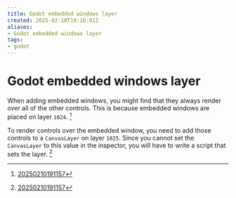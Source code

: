 ```yaml
---
title: Godot embedded windows layer
created: 2025-02-10T19:16:01Z
aliases:
- Godot embedded windows layer
tags:
- godot
---
```


# Godot embedded windows layer

When adding embedded windows, you might find that they always render over all of the other controls. This is because embedded windows are placed on layer `1024`. [^1]

To render controls over the embedded window, you need to add those controls to a `CanvasLayer` on layer `1025`. Since you cannot set the `CanvasLayer` to this value in the inspector, you will have to write a script that sets the layer. [^1]

[^1]: [20250210191157](../entries/20250210191157.md)
